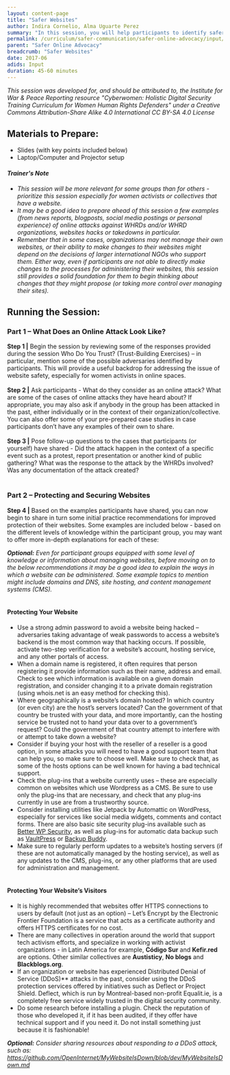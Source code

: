 ```yaml
---
layout: content-page
title: "Safer Websites"
author: Indira Cornelio, Alma Uguarte Perez
summary: "In this session, you will help participants to identify safer practices to implement for managing and protecting their websites – these could be personal websites that they use for online activism, or the websites of their organizations/collectives/movements. Remember that there are many people and organizations, not just those actors identified as adversaries, who routinely seek to exploit website vulnerabilities. Regardless of whether a potential attacker can be specifically identified, it is still important to maintain a high standard of protection for websites."
permalink: /curriculum/safer-communication/safer-online-advocacy/input/safer-websites/
parent: "Safer Online Advocacy"
breadcrumb: "Safer Websites"
date: 2017-06
adids: Input
duration: 45-60 minutes
---
```

*This session was developed for, and should be attributed to, the Institute for War & Peace Reporting resource "Cyberwomen: Holistic Digital Security Training Curriculum for Women Human Rights Defenders" under a Creative Commons Attribution-Share Alike 4.0 International CC BY-SA 4.0 License*

## Materials to Prepare: 
- Slides (with key points included below)
- Laptop/Computer and Projector setup

#### *Trainer's Note*
- *This session will be more relevant for some groups than for others - prioritize this session especially for women activists or collectives that have a website.*
- *It may be a good idea to prepare ahead of this session a few examples (from news reports, blogposts, social media postings or personal experience) of online attacks against WHRDs and/or WHRD organizations, websites hacks or takedowns in particular.*
- *Remember that in some cases, organizations may not manage their own websites, or their ability to make changes to their websites might depend on the decisions of larger international NGOs who support them. Either way, even if participants are not able to directly make changes to the processes for administering their websites, this session still provides a solid foundation for them to begin thinking about changes that they might propose (or taking more control over managing their sites).*
 
## Running the Session:

### Part 1 – What Does an Online Attack Look Like?
**Step 1 |** Begin the session by reviewing some of the responses provided during the session Who Do You Trust? (Trust-Building Exercises) – in particular, mention some of the possible adversaries identified by participants. This will provide a useful backdrop for addressing the issue of website safety, especially for women activists in online spaces.
<br><br>
**Step 2 |** Ask participants - What do they consider as an online attack? What are some of the cases of online attacks they have heard about? If appropriate, you may also ask if anybody in the group has been attacked in the past, either individually or in the context of their organization/collective. You can also offer some of your pre-prepared case studies in case participants don’t have any examples of their own to share.
<br><br>
**Step 3 |** Pose follow-up questions to the cases that participants (or yourself) have shared - Did the attack happen in the context of a specific event such as a protest, report presentation or another kind of public gathering? What was the response to the attack by the WHRDs involved? Was any documentation of the attack created?
<br><br>
	
### Part 2 – Protecting and Securing Websites
**Step 4 |** Based on the examples participants have shared, you can now begin to share in turn some initial practice recommendations for improved protection of their websites. Some examples are included below - based on the different levels of knowledge within the participant group, you may want to offer more in-depth explanations for each of these:

***Optional:*** *Even for participant groups equipped with some level of knowledge or information about managing websites, before moving on to the below recommendations it may be a good idea to explain the ways in which a website can be administered. Some example topics to mention might include domains and DNS, site hosting, and content management systems (CMS).*
<br><br>

#### Protecting Your Website
- Use a strong admin password to avoid a website being hacked – adversaries taking advantage of weak passwords to access a website’s backend is the most common way that hacking occurs. If possible, activate two-step verification for a website’s account, hosting service, and any other portals of access. 
- When a domain name is registered, it often requires that person registering it provide information such as their name, address and email. Check to see which information is available on a given domain registration, and consider changing it to a private domain registration (using whois.net is an easy method for checking this).
- Where geographically is a website’s domain hosted? In which country (or even city) are the host’s servers located? Can the government of that country be trusted with your data, and more importantly, can the hosting service be trusted not to hand your data over to a government’s request? Could the government of that country attempt to interfere with or attempt to take down a website? 
- Consider if buying your host with the reseller of a reseller is a good option, in some attacks you will need to have a good support team that can help you, so make sure to choose well. Make sure to check that, as some of the hosts options can be well known for having a bad technical support. 
- Check the plug-ins that a website currently uses – these are especially common on websites which use Wordpress as a CMS. Be sure to use only the plug-ins that are necessary, and check that any plug-ins currently in use are from a trustworthy source.
- Consider installing utilities like Jetpack by Automattic on WordPress, especially for services like social media widgets, comments and contact forms. There are also basic site security plug-ins available such as <a href="https://wordpress.org/plugins/better-wp-security/">Better WP Security</a>, as well as plug-ins for automatic data backup such as <a href="https://vaultpress.com/">VaultPress</a> or <a href="https://ithemes.com/purchase/backupbuddy/">Backup Buddy</a>.
- Make sure to regularly perform updates to a website’s hosting servers (if these are not automatically managed by the hosting service), as well as any updates to the CMS, plug-ins, or any other platforms that are used for administration and management.
<br><br>

#### Protecting Your Website’s Visitors
- It is highly recommended that websites offer HTTPS connections to users by default (not just as an option) – Let’s Encrypt by the Electronic Frontier Foundation is a service that acts as a certificate authority and offers HTTPS certificates for no cost.
- There are many collectives in operation around the world that support tech activism efforts, and specialize in working with activist organizations - in Latin America for example, **Código Sur** and **Kefir.red** are options. Other similar collectives are **Austisticy**, **No blogs** and **Blackblogs.org**.
- If an organization or website has experienced Distributed Denial of Service (DDoS)** attacks in the past, consider using the DDoS protection services offered by initiatives such as Deflect or Project Shield. Deflect, which is run by Montreal-based non-profit Equalit.ie, is a completely free service widely trusted in the digital security community.
- Do some research before installing a plugin. Check the reputation of those who developed it, if it has been audited, if they offer have technical support and if you need it. Do not install something just because it is fashionable!

***Optional:*** *Consider sharing resources about responding to a DDoS attack, such as: <a href="https://github.com/OpenInternet/MyWebsiteIsDown/blob/dev/MyWebsiteIsDown.md">https://github.com/OpenInternet/MyWebsiteIsDown/blob/dev/MyWebsiteIsDown.md</a>*
